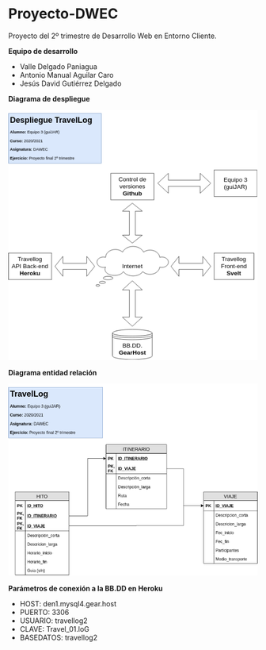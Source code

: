# Proyecto-DWEC
Proyecto del 2º trimestre de Desarrollo Web en Entorno Cliente.

**Equipo de desarrollo**
- Valle Delgado Paniagua
- Antonio Manual Aguilar Caro
- Jesús David Gutiérrez Delgado

**Diagrama de despliegue**

![Diagrama despliegue](/img/Despliegue.png "Diagrama de despliegue")

**Diagrama entidad relación**

![Diagrama E/R](/img/TravelLog.png "Diagrama E/R")

**Parámetros de conexión a la BB.DD en Heroku**

- HOST: den1.mysql4.gear.host
- PUERTO: 3306
- USUARIO: travellog2
- CLAVE: Travel_01.loG
- BASEDATOS: travellog2



